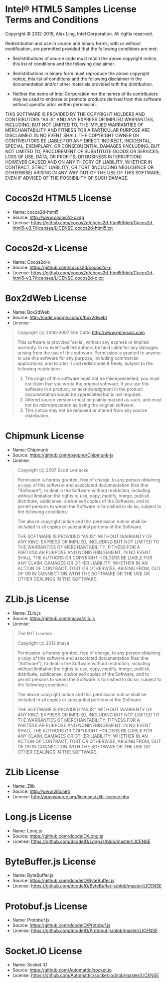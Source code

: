 # Intel® HTML5 Samples License Terms and Conditions

Copyright © 2012-2015, Alex Ling, Intel Corporation. All rights reserved.

Redistribution and use in source and binary forms, with or without
modification, are permitted provided that the following conditions are
met:

-   Redistributions of source code must retain the above copyright
    notice, this list of conditions and the following disclaimer.

-   Redistributions in binary form must reproduce the above copyright
    notice, this list of conditions and the following disclaimer in the
    documentation and/or other materials provided with the distribution.

-   Neither the name of Intel Corporation nor the names of its
    contributors may be used to endorse or promote products derived from
    this software without specific prior written permission.

THIS SOFTWARE IS PROVIDED BY THE COPYRIGHT HOLDERS AND CONTRIBUTORS "AS
IS" AND ANY EXPRESS OR IMPLIED WARRANTIES, INCLUDING, BUT NOT LIMITED
TO, THE IMPLIED WARRANTIES OF MERCHANTABILITY AND FITNESS FOR A
PARTICULAR PURPOSE ARE DISCLAIMED. IN NO EVENT SHALL THE COPYRIGHT OWNER
OR CONTRIBUTORS BE LIABLE FOR ANY DIRECT, INDIRECT, INCIDENTAL, SPECIAL,
EXEMPLARY, OR CONSEQUENTIAL DAMAGES (INCLUDING, BUT NOT LIMITED TO,
PROCUREMENT OF SUBSTITUTE GOODS OR SERVICES; LOSS OF USE, DATA, OR
PROFITS; OR BUSINESS INTERRUPTION) HOWEVER CAUSED AND ON ANY THEORY OF
LIABILITY, WHETHER IN CONTRACT, STRICT LIABILITY, OR TORT (INCLUDING
NEGLIGENCE OR OTHERWISE) ARISING IN ANY WAY OUT OF THE USE OF THIS
SOFTWARE, EVEN IF ADVISED OF THE POSSIBILITY OF SUCH DAMAGE.

# Cocos2d HTML5 License
* Name: cocos2d-html5
* Source: http://www.cocos2d-x.org
* License: https://github.com/cocos2d/cocos2d-html5/blob/Cocos2d-html5-v3.7/licenses/LICENSE_cocos2d-html5.txt

# Cocos2d-x License
* Name: Cocos2d-x
* Source: https://github.com/cocos2d/cocos2d-x
* License: https://github.com/cocos2d/cocos2d-html5/blob/Cocos2d-html5-v3.7/licenses/LICENSE_cocos2d-x.txt

# Box2dWeb License
* Name: Box2dWeb
* Source: http://code.google.com/p/box2dweb/
* License: 

> Copyright (c) 2006-2007 Erin Catto http://www.gphysics.com
> 
> This software is provided 'as-is', without any express or implied
> warranty.  In no event will the authors be held liable for any damages
> arising from the use of this software.
> Permission is granted to anyone to use this software for any purpose,
> including commercial applications, and to alter it and redistribute it
> freely, subject to the following restrictions:
>   1. The origin of this software must not be misrepresented; you must not
> claim that you wrote the original software. If you use this software
> in a product, an acknowledgment in the product documentation would be
> appreciated but is not required.
>   2. Altered source versions must be plainly marked as such, and must not be
> misrepresented as being the original software.
>   3. This notice may not be removed or altered from any source distribution.


# Chipmunk License
* Name: Chipmunk
* Source: https://github.com/josephg/Chipmunk-js
* License:

> Copyright (c) 2007 Scott Lembcke
> 
> Permission is hereby granted, free of charge, to any person obtaining a copy
> of this software and associated documentation files (the "Software"), to deal
> in the Software without restriction, including without limitation the rights
> to use, copy, modify, merge, publish, distribute, sublicense, and/or sell
> copies of the Software, and to permit persons to whom the Software is
> furnished to do so, subject to the following conditions:
> 
> The above copyright notice and this permission notice shall be included in
> all copies or substantial portions of the Software.
> 
> THE SOFTWARE IS PROVIDED "AS IS", WITHOUT WARRANTY OF ANY KIND, EXPRESS OR
> IMPLIED, INCLUDING BUT NOT LIMITED TO THE WARRANTIES OF MERCHANTABILITY,
> FITNESS FOR A PARTICULAR PURPOSE AND NONINFRINGEMENT. IN NO EVENT SHALL THE
> AUTHORS OR COPYRIGHT HOLDERS BE LIABLE FOR ANY CLAIM, DAMAGES OR OTHER
> LIABILITY, WHETHER IN AN ACTION OF CONTRACT, TORT OR OTHERWISE, ARISING FROM,
> OUT OF OR IN CONNECTION WITH THE SOFTWARE OR THE USE OR OTHER DEALINGS IN THE
> SOFTWARE.
>

# ZLib.js License
* Name: ZLib.js
* Source: https://github.com/imaya/zlib.js
* License: 

> The MIT License
> 
> Copyright (c) 2012 imaya
> 
> Permission is hereby granted, free of charge, to any person obtaining a copy
> of this software and associated documentation files (the "Software"), to deal
> in the Software without restriction, including without limitation the rights
> to use, copy, modify, merge, publish, distribute, sublicense, and/or sell
> copies of the Software, and to permit persons to whom the Software is
> furnished to do so, subject to the following conditions:
> 
> The above copyright notice and this permission notice shall be included in
> all copies or substantial portions of the Software.
> 
> THE SOFTWARE IS PROVIDED "AS IS", WITHOUT WARRANTY OF ANY KIND, EXPRESS OR
> IMPLIED, INCLUDING BUT NOT LIMITED TO THE WARRANTIES OF MERCHANTABILITY,
> FITNESS FOR A PARTICULAR PURPOSE AND NONINFRINGEMENT. IN NO EVENT SHALL THE
> AUTHORS OR COPYRIGHT HOLDERS BE LIABLE FOR ANY CLAIM, DAMAGES OR OTHER
> LIABILITY, WHETHER IN AN ACTION OF CONTRACT, TORT OR OTHERWISE, ARISING FROM,
> OUT OF OR IN CONNECTION WITH THE SOFTWARE OR THE USE OR OTHER DEALINGS IN
> THE SOFTWARE.


# ZLib License
* Name: Zlib
* Source: http://www.zlib.net/
* License: http://opensource.org/licenses/zlib-license.php

# Long.js License
* Name: Long.js
* Source: https://github.com/dcodeIO/Long.js
* License: https://github.com/dcodeIO/Long.js/blob/master/LICENSE

# ByteBuffer.js License
* Name: ByteBuffer.js
* Source: https://github.com/dcodeIO/ByteBuffer.js
* License: https://github.com/dcodeIO/ByteBuffer.js/blob/master/LICENSE

# Protobuf.js License
* Name: Protobuf.js
* Source: https://github.com/dcodeIO/Protobuf.js
* License: https://github.com/dcodeIO/Protobuf.js/blob/master/LICENSE

# Socket.IO License
* Name: Socket.IO
* Source: https://github.com/Automattic/socket.io
* License: https://github.com/Automattic/socket.io/blob/master/LICENSE